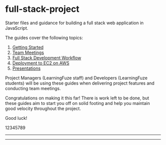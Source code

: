 # full-stack-project

Starter files and guidance for building a full stack web application in JavaScript.

The guides cover the following topics:

1. [Getting Started](guides/GETTING_STARTED.md)
1. [Team Meetings](guides/TEAM_MEETINGS.md)
1. [Full Stack Development Workflow](guides/FULL_STACK_WORKFLOW.md)
1. [Deployment to EC2 on AWS](guides/DEPLOYMENT.md)
1. [Presentations](guides/PRESENTING.md)

Project Managers (LearningFuze staff) and Developers (LearningFuze students) will be using these guides when delivering project features and conducting team meetings.

Congratulations on making it this far! There is work left to be done, but these guides aim to start you off on solid footing and help you maintain good velocity throughout the project.

Good luck!

12345789
*****
****
